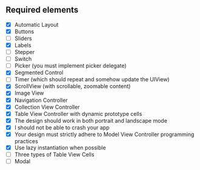 ## Required elements

- [x] Automatic Layout
- [x] Buttons
- [ ] Sliders
- [x] Labels
- [ ] Stepper
- [ ] Switch
- [ ] Picker (you must implement picker delegate)
- [x] Segmented Control
- [ ] Timer (which should repeat and somehow update the UIView)
- [x] ScrollView (with scrollable, zoomable content)
- [x] Image View
- [x] Navigation Controller
- [x] Collection View Controller
- [x] Table View Controller with dynamic prototype cells
- [x] The design should work in both portrait and landscape mode
- [x] I should not be able to crash your app
- [x] Your design must strictly adhere to Model View Controller programming practices
- [x] Use lazy instantiation when possible
- [ ] Three types of Table View Cells
- [ ] Modal
